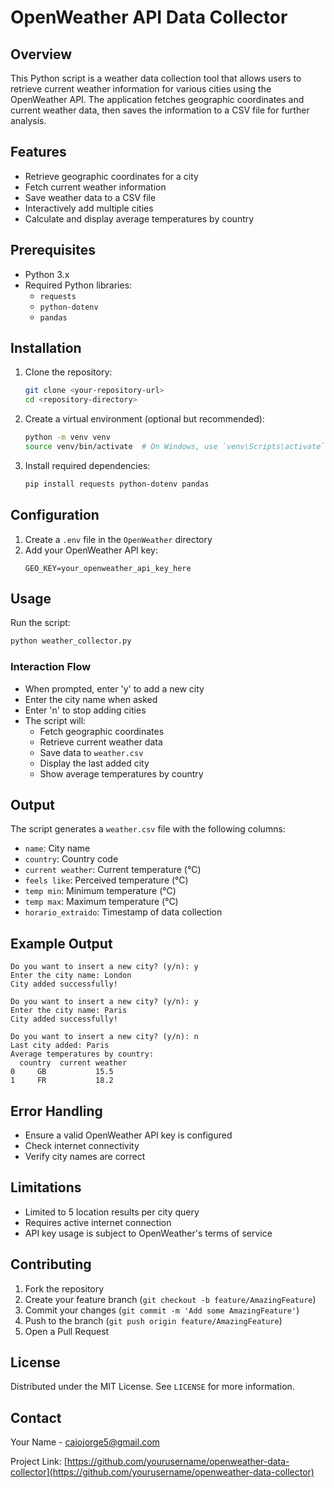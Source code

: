 # OpenWeather API Data Collector

## Overview

This Python script is a weather data collection tool that allows users to retrieve current weather information for various cities using the OpenWeather API. The application fetches geographic coordinates and current weather data, then saves the information to a CSV file for further analysis.

## Features

- Retrieve geographic coordinates for a city
- Fetch current weather information
- Save weather data to a CSV file
- Interactively add multiple cities
- Calculate and display average temperatures by country

## Prerequisites

- Python 3.x
- Required Python libraries:
  - `requests`
  - `python-dotenv`
  - `pandas`

## Installation

1. Clone the repository:
   ```bash
   git clone <your-repository-url>
   cd <repository-directory>
   ```

2. Create a virtual environment (optional but recommended):
   ```bash
   python -m venv venv
   source venv/bin/activate  # On Windows, use `venv\Scripts\activate`
   ```

3. Install required dependencies:
   ```bash
   pip install requests python-dotenv pandas
   ```

## Configuration

1. Create a `.env` file in the `OpenWeather` directory
2. Add your OpenWeather API key:
   ```
   GEO_KEY=your_openweather_api_key_here
   ```

## Usage

Run the script:
```bash
python weather_collector.py
```

### Interaction Flow
- When prompted, enter 'y' to add a new city
- Enter the city name when asked
- Enter 'n' to stop adding cities
- The script will:
  - Fetch geographic coordinates
  - Retrieve current weather data
  - Save data to `weather.csv`
  - Display the last added city
  - Show average temperatures by country

## Output

The script generates a `weather.csv` file with the following columns:
- `name`: City name
- `country`: Country code
- `current weather`: Current temperature (°C)
- `feels like`: Perceived temperature (°C)
- `temp min`: Minimum temperature (°C)
- `temp max`: Maximum temperature (°C)
- `horario_extraido`: Timestamp of data collection

## Example Output

```
Do you want to insert a new city? (y/n): y
Enter the city name: London
City added successfully!

Do you want to insert a new city? (y/n): y
Enter the city name: Paris
City added successfully!

Do you want to insert a new city? (y/n): n
Last city added: Paris
Average temperatures by country:
  country  current weather
0     GB           15.5
1     FR           18.2
```

## Error Handling

- Ensure a valid OpenWeather API key is configured
- Check internet connectivity
- Verify city names are correct

## Limitations

- Limited to 5 location results per city query
- Requires active internet connection
- API key usage is subject to OpenWeather's terms of service

## Contributing

1. Fork the repository
2. Create your feature branch (`git checkout -b feature/AmazingFeature`)
3. Commit your changes (`git commit -m 'Add some AmazingFeature'`)
4. Push to the branch (`git push origin feature/AmazingFeature`)
5. Open a Pull Request

## License

Distributed under the MIT License. See `LICENSE` for more information.

## Contact

Your Name - caiojorge5@gmail.com

Project Link: [https://github.com/yourusername/openweather-data-collector](https://github.com/yourusername/openweather-data-collector)
